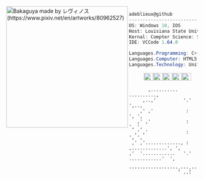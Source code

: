 <img align="left" src="https://i.redd.it/h7dae4o0uk461.jpg" alt="Bakaguya made by レヴィノス (https://www.pixiv.net/en/artworks/80962527)" width="320" /> 

```csharp
adeblieux@github
-------------------------
OS: Windows 10, IOS
Host: Louisiana State University
Kernal: Compter Science: Software Engineering
IDE: VCCode 1.64.0

Languages.Programming: C++, Python, Java, Javascript
Languages.Computer: HTML5, CSS3, JSON, LaTex, Markdown
Languages.Technology: Unity, Photoshop

```
<p align="left">
  &nbsp; &nbsp; &nbsp; &nbsp; &nbsp;
  <img alt="#474342" src="https://via.placeholder.com/15/474342/000000?text=+" width="25" height="20" /><img alt="#fbedf6" src="https://via.placeholder.com/15/fbedf6/000000?text=+" width="25" height="20" /><img alt="#c9594d" src="https://via.placeholder.com/15/c9594d/000000?text=+" width="25" height="20" /><img alt="#f8b9b2" src="https://via.placeholder.com/15/f8b9b2/000000?text=+" width="25" height="20" /><img alt="#ae9c9d" src="https://via.placeholder.com/15/ae9c9d/000000?text=+" width="25" height="20" />
</p>


<div align="center">
<a href="https://github.com/adeblieux/adeblieux/issues/1"><Guestbook></a> 
</div>

```
       ,..........   ..........,
     ,..,'          '.'          ',..,
    ,' ,'            :            ', ',
   ,' ,'             :             ', ',
  ,' ,'              :              ', ',
 ,' ,'............., : ,.............', ',
,'  '............   '.'   ............'  ',
 '''''''''''''''''';''';''''''''''''''''''
                    '''

   ```
